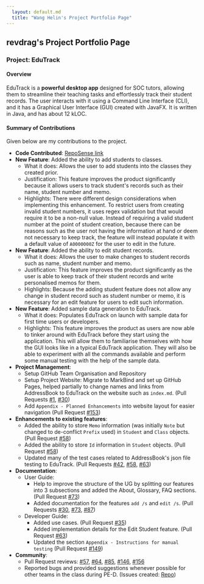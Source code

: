 ```yaml
---
  layout: default.md
  title: "Wang Helin's Project Portfolio Page"
---
```


## revdrag's Project Portfolio Page

### Project: EduTrack

#### Overview

EduTrack is a **powerful desktop app** designed for SOC tutors, allowing them to streamline their teaching tasks and effortlessly track their student records. The user interacts with it using a Command Line Interface (CLI), and it has a Graphical User Interface (GUI) created with JavaFX. It is written in Java, and has about 12 kLOC.

#### Summary of Contributions
Given below are my contributions to the project.

*  **Code Contributed**: [RepoSense link](https://nus-cs2103-ay2324s1.github.io/tp-dashboard/?search=revdrag&breakdown=false&sort=groupTitle%20dsc&sortWithin=title&since=2023-09-22&timeframe=commit&mergegroup=&groupSelect=groupByRepos)
* **New Feature**: Added the ability to add students to classes.
  * What it does: Allows the user to add students into the classes they created prior.
  * Justification: This feature improves the product significantly because it allows users to track student's records such as their name, student number and memo.
  * Highlights: There were different design considerations when implementing this enhancement. To restrict users from creating invalid student numbers, it uses regex validation but that would require it to be a non-null value.
    Instead of requiring a valid student number at the point of student creation, because there can be reasons such as the user not having the information at hand or deem not necessary to keep track, the feature will instead populate it with a default value of `A0000000Z` for the user to edit in the future.
* **New Feature**: Added the ability to edit student records.
  * What it does: Allows the user to make changes to student records such as name, student number and memo.
  * Justification: This feature improves the product significantly as the user is able to keep track of their student records and write personalised memos for them.
  * Highlights: Because the adding student feature does not allow any change in student record such as student number or memo, it is necessary for an edit feature for users to edit such information.
* **New Feature**: Added sample data generation to EduTrack.
  * What it does: Populates EduTrack on launch with sample data for first time users or developers.
  * Highlights: This feature improves the product as users are now able to tinker around with EduTrack before they start using the application. This will allow them to familiarise themselves with how the GUI looks like in a typical EduTrack application. They will also be able to experiment with all the commands available and perform some manual testing with the help of the sample data.
* **Project Management**:
  * Setup GitHub Team Organisation and Repository
  * Setup Project Website: Migrate to MarkBind and set up GitHub Pages, helped partially to change names and links from AddressBook to EduTrack on the website such as `index.md`. (Pull Requests [#1](https://github.com/AY2324S1-CS2103T-T15-3/tp/pull/1), [#30](https://github.com/AY2324S1-CS2103T-T15-3/tp/pull/30))
  * Add `Appendix - Planned Enhancements` into website layout for easier navigation (Pull Request [#153](https://github.com/AY2324S1-CS2103T-T15-3/tp/pull/153))
* **Enhancements to existing features**:
  * Added the ability to store `Memo` information (was initially `Note` but changed to de-conflict `Prefix` used) in `Student` and `Class` objects. (Pull Request [#58](https://github.com/AY2324S1-CS2103T-T15-3/tp/pull/58))
  * Added the ability to store `Id` information in `Student` objects. (Pull Request [#58](https://github.com/AY2324S1-CS2103T-T15-3/tp/pull/58))
  * Updated many of the test cases related to AddressBook's json file testing to EduTrack. (Pull Requests [#42](https://github.com/AY2324S1-CS2103T-T15-3/tp/pull/42), [#58](https://github.com/AY2324S1-CS2103T-T15-3/tp/pull/58), [#63](https://github.com/AY2324S1-CS2103T-T15-3/tp/pull/63))
* **Documentation**:
  * User Guide:
    * Help to improve the structure of the UG by splitting our features into 3 subsections and added the About, Glossary, FAQ sections. (Pull Request [#73](https://github.com/AY2324S1-CS2103T-T15-3/tp/pull/73))
    * Added documentation for the features `add /s` and `edit /s`. (Pull Requests [#30](https://github.com/AY2324S1-CS2103T-T15-3/tp/pull/30), [#73](https://github.com/AY2324S1-CS2103T-T15-3/tp/pull/73), [#87](https://github.com/AY2324S1-CS2103T-T15-3/tp/pull/87))
  * Developer Guide:
    * Added use cases. (Pull Request [#35](https://github.com/AY2324S1-CS2103T-T15-3/tp/pull/35))
    * Added implementation details for the Edit Student feature. (Pull Request [#63](https://github.com/AY2324S1-CS2103T-T15-3/tp/pull/63))
    * Updated the section `Appendix - Instructions for manual testing` (Pull Request [#149](https://github.com/AY2324S1-CS2103T-T15-3/tp/pull/149))
* **Community**:
  * Pull Request reviews: [#57](https://github.com/AY2324S1-CS2103T-T15-3/tp/pull/57), [#64](https://github.com/AY2324S1-CS2103T-T15-3/tp/pull/64), [#85](https://github.com/AY2324S1-CS2103T-T15-3/tp/pull/85), [#146](https://github.com/AY2324S1-CS2103T-T15-3/tp/pull/146), [#156](https://github.com/AY2324S1-CS2103T-T15-3/tp/pull/156)
  * Reported bugs and provided suggestions whenever possible for other teams in the class during PE-D. (Issues created: [Repo](https://github.com/revdrag/ped/issues))
